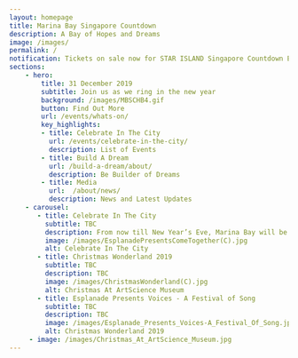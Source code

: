 ```yaml
---
layout: homepage
title: Marina Bay Singapore Countdown
description: A Bay of Hopes and Dreams
image: /images/
permalink: /
notification: Tickets on sale now for STAR ISLAND Singapore Countdown Edition 2019 - 2020 
sections:
    - hero:
        title: 31 December 2019
        subtitle: Join us as we ring in the new year
        background: /images/MBSCHB4.gif
        button: Find Out More
        url: /events/whats-on/
        key_highlights:
        - title: Celebrate In The City
          url: /events/celebrate-in-the-city/
          description: List of Events
        - title: Build A Dream
          url: /build-a-dream/about/
          description: Be Builder of Dreams
        - title: Media
          url: 	/about/news/
          description: News and Latest Updates 
    - carousel:
       - title: Celebrate In The City
         subtitle: TBC
         description: From now till New Year’s Eve, Marina Bay will be pulsating with activities as Celebrate in the City, an exciting line-up of events and experiences, brings the public together to usher in 2020!Revelers can look forward to eight marquee events catering to all ages and interests, culminating in the Marina Bay Singapore Countdown on 31 December 2019.
         image: /images/EsplanadePresentsComeTogether(C).jpg
         alt: Celebrate In The City
       - title: Christmas Wonderland 2019   
         subtitle: TBC
         description: TBC
         image: /images/ChristmasWonderland(C).jpg
         alt: Christmas At ArtScience Museum
       - title: Esplanade Presents Voices - A Festival of Song
         subtitle: TBC
         description: TBC
         image: /images/Esplanade_Presents_Voices-A_Festival_Of_Song.jpg
         alt: Christmas Wonderland 2019
     - image: /images/Christmas_At_ArtScience_Museum.jpg
---
```

